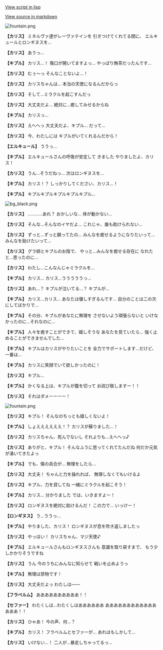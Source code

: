 [View script in lisp](../scripts/210122100.txt)

[View source in markdown](210122100.md)

![fountain.png](../images/backgrounds/fountain.png)

**【カリス】**
ミネルヴァ達がレーヴァテインを
引きつけてくれてる間に、
エルキュールとロンギヌスを…

**【カリス】**
あうっ…

**【キプル】**
カリス…！
傷口が開いてますよっ…
やっぱり無茶だったんです…

**【カリス】**
むぅ～っ
そんなことないよ…！

**【カリス】**
カリスちゃんは…
本当の天使になるんだからっ

**【カリス】**
そして…ミラクルを起こすんだっ

**【カリス】**
大丈夫だよ…
絶対に…癒してみせるからね

**【キプル】**
カリスっ…

**【カリス】**
えへへっ
大丈夫だよ、キプル…
だって…

**【カリス】**
今、わたしには
キプルがいてくれるんだから！

**【エルキュール】**
ううっ…

**【キプル】**
エルキュールさんの呼吸が安定して
きました
やりましたよ、カリス！

**【カリス】**
うん…そうだねっ…
次はロンギヌスを…

**【キプル】**
カリス！？
しっかりしてください、カリス…！

**【キプル】**
キプルキプルキプルキプルキプル…

![bg_black.png](../images/backgrounds/bg_black.png)

**【カリス】**
…………あれ？
おかしいな…
体が動かない…

**【カリス】**
そんな…そんなのイヤだよ…
これじゃ、誰も助けられない…

**【カリス】**
ずっと…ずっと願ってたの…
みんなを癒せるようになりたいって…
みんなを助けたいって…

**【カリス】**
グラ姉とキプルのお陰で、
やっと…みんなを癒せる存在に
なれたと…思ったのに…

**【カリス】**
わたし…こんなんじゃミラクルを…

**【キプル】**
カリス…
カリス…うううううっ…

**【カリス】**
あれ…？
キプルが泣いてる…？
キプルが…

**【キプル】**
カリス…カリス…
あなたは優しすぎるんです…
自分のことは二の次にしてばかりで…

**【キプル】**
その分、キプルがあなたに無理を
させないよう頑張らないと
いけなかったのに…それなのに…

**【キプル】**
人々を癒すことができて、嬉しそうな
あなたを見ていたら…
強く止めることができませんでした…

**【キプル】**
キプルはカリスがやりたいことを
全力でサポートします…だけど、
一番は…

**【キプル】**
カリスに笑顔でいて欲しかったのに！

**【カリス】**
キプル…

**【キプル】**
かくなる上は、キプルが腹を切って
お詫び致しますー！！

**【カリス】**
それはダメーーーー！

![fountain.png](../images/backgrounds/fountain.png)

**【カリス】**
キプル！
そんなのちっとも嬉しくないよ！

**【キプル】**
しょええええええ！？
カリスが蘇りました…！

**【カリス】**
カリスちゃん、死んでないし
それよりも…えへへっ♪

**【カリス】**
ありがと、キプル！
そんなふうに思ってくれてたんだね
何だか元気が湧いてきたよっ

**【キプル】**
でも、傷の具合が…
無理をしたら…

**【カリス】**
大丈夫！
ちゃんと力を操れれば、
無理しなくてもいけるよ

**【カリス】**
キプル、力を貸してね
一緒にミラクルを起こそう！

**【キプル】**
カリス…
分かりました
では、いきますよー！

**【カリス】**
ロンギヌスを絶対に助けるんだ！
この力で…
いっけー！

**【ロンギヌス】**
う…ううっ…

**【キプル】**
やりました、カリス！
ロンギヌスが息を吹き返しましたっ

**【カリス】**
やっほい！
カリスちゃん、マジ天使♪

**【キプル】**
エルキュールさんもロンギヌスさんも
意識を取り戻すまで、
もう少しかかりそうですね

**【カリス】**
うん
今のうちにみんなに知らせて
戦いを止めようっ

**【キプル】**
無理は禁物です！

**【カリス】**
大丈夫だよっ
わたしは――

**【フラベルム】**
ああああああああああ！！

**【セファー】**
わたくしは…わたくしはああああああ
あああああああああああああああ！！

**【カリス】**
ひゃあ！
今の声、何…？

**【キプル】**
カリス！
フラベルムとセファーが…
あれはもしかして…

**【カリス】**
いけない…！
二人が…暴走しちゃってるっ…